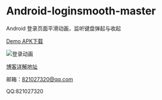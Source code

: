 # Android-loginsmooth-master
Android 登录页面平滑动画，监听键盘弹起与收起

[Demo APK下载](https://github.com/wenzhihao123/Android-loginsmooth-master/blob/master/app-debug.apk)

![登录动画](http://upload-images.jianshu.io/upload_images/2018489-fc2a757bfa91ea34.gif?imageMogr2/auto-orient/strip)

[博客详解地址](http://www.jianshu.com/p/afa9b37f4d24)

邮箱：821027320@qq.com

QQ:821027320

